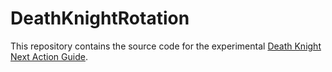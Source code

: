 # DeathKnightRotation

This repository contains the source code for the experimental [Death Knight Next Action Guide](https://wago.io/Pl9Fk7Ktw).
